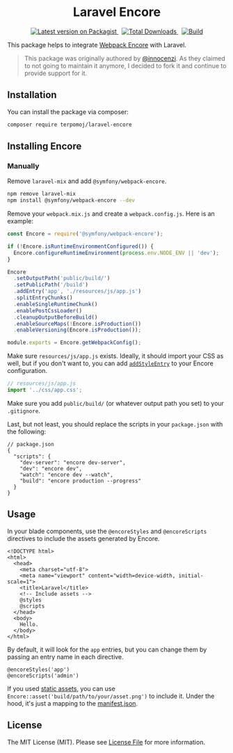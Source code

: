 <p align="center">
  <h1 align="center">Laravel Encore</h1>
  <p align="center">
    <a href="https://packagist.org/packages/terpomoj/laravel-encore">
      <img alt="Latest version on Packagist" src="https://img.shields.io/packagist/v/terpomoj/laravel-encore.svg" />
    </a>
    &nbsp;
    <a href="https://packagist.org/packages/terpomoj/laravel-encore">
      <img alt="Total Downloads" src="https://img.shields.io/packagist/dt/terpomoj/laravel-encore.svg" />
    </a>
    &nbsp;
    <a href="https://github.com/terpomoj/laravel-encore/actions">
      <img alt="Build" src="https://github.com/terpomoj/laravel-encore/workflows/CI/badge.svg" />
    </a>
  </p>
</p>

This package helps to integrate [Webpack Encore](https://symfony.com/doc/current/frontend/encore) with Laravel.

> This package was originally authored by [@innocenzi](https://github.com/innocenzi). As they claimed to not going to maintain it anymore, I decided to fork it and continue to provide support for it.

## Installation

You can install the package via composer:

```bash
composer require terpomoj/laravel-encore
```

## Installing Encore

### Manually

Remove `laravel-mix` and add `@symfony/webpack-encore`.

```bash
npm remove laravel-mix
npm install @symfony/webpack-encore --dev
```

Remove your `webpack.mix.js` and create a `webpack.config.js`. Here is an example:

<!-- prettier-ignore -->
```js
const Encore = require('@symfony/webpack-encore');

if (!Encore.isRuntimeEnvironmentConfigured()) {
  Encore.configureRuntimeEnvironment(process.env.NODE_ENV || 'dev');
}

Encore
  .setOutputPath('public/build/')
  .setPublicPath('/build')
  .addEntry('app', './resources/js/app.js')
  .splitEntryChunks()
  .enableSingleRuntimeChunk()
  .enablePostCssLoader()
  .cleanupOutputBeforeBuild()
  .enableSourceMaps(!Encore.isProduction())
  .enableVersioning(Encore.isProduction());

module.exports = Encore.getWebpackConfig();
```

Make sure `resources/js/app.js` exists. Ideally, it should import your CSS as well, but if you don't want to, you can add [`addStyleEntry`](https://symfony.com/doc/current/frontend/encore/simple-example.html#compiling-only-a-css-file) to your Encore configuration.

```js
// resources/js/app.js
import '../css/app.css';
```

Make sure you add `public/build/` (or whatever output path you set) to your `.gitignore`.

Last, but not least, you should replace the scripts in your `package.json` with the following:

```json5
// package.json
{
  "scripts": {
    "dev-server": "encore dev-server",
    "dev": "encore dev",
    "watch": "encore dev --watch",
    "build": "encore production --progress"
  }
}
```

## Usage

In your blade components, use the `@encoreStyles` and `@encoreScripts` directives to include the assets generated by Encore.

```blade
<!DOCTYPE html>
<html>
  <head>
    <meta charset="utf-8">
    <meta name="viewport" content="width=device-width, initial-scale=1">
    <title>Laravel</title>
    <!-- Include assets -->
    @styles
    @scripts
  </head>
  <body>
    Hello.
  </body>
</html>
```

By default, it will look for the `app` entries, but you can change them by passing an entry name in each directive.

```blade
@encoreStyles('app')
@encoreScripts('admin')
```

If you used [static assets](https://symfony.com/doc/current/frontend/encore/copy-files.html), you can use `Encore::asset('build/path/to/your/asset.png')` to include it. Under the hood, it's just a mapping to the [manifest.json](https://symfony.com/doc/current/frontend/encore/versioning.html).

## License

The MIT License (MIT). Please see [License File](LICENSE.md) for more information.
